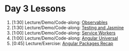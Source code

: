 # Day 3 Lessons

1. [1:30] Lecture/Demo/Code-along: [Observables](01-observables/README.md)
1. [1:30] Lecture/Demo/Code-along: [Testing and Jasmine](02-jasmine-and-tdd.md)
1. [1:00] Lecture/Demo/Code-along: [Service Workers](03-service-workers.md)
1. [1:00] Lecture/Demo/Code-along: [Angular Universal](04-angular-universal.md)
1. [0:45] Lecture/Exercise: [Angular Packages Recap](05-angular-packages.md)
